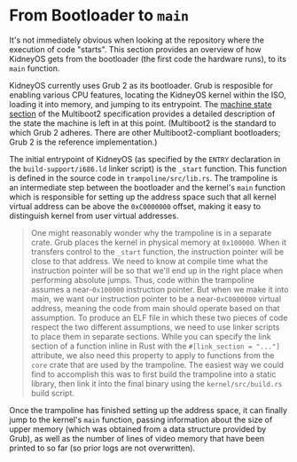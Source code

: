 # From Bootloader to `main`

It's not immediately obvious when looking at the repository where the execution of code "starts". This section provides an overview of how KidneyOS gets from the bootloader (the first code the hardware runs), to its `main` function.

KidneyOS currently uses Grub 2 as its bootloader. Grub is resposible for enabling various CPU features, locating the KidneyOS kernel within the ISO, loading it into memory, and jumping to its entrypoint. The [machine state section](https://www.gnu.org/software/grub/manual/multiboot2/multiboot.html#Machine-state) of the Multiboot2 specification provides a detailed description of the state the machine is left in at this point. (Multiboot2 is the standard to which Grub 2 adheres. There are other Multiboot2-compliant bootloaders; Grub 2 is the reference implementation.)

The initial entrypoint of KidneyOS (as specified by the `ENTRY` declaration in the `build-support/i686.ld` linker script) is the `_start` function. This function is defined in the source code in `trampoline/src/lib.rs`. The trampoline is an intermediate step between the bootloader and the kernel's `main` function which is responsible for setting up the address space such that all kernel virtual address can be above the `0xC0000000` offset, making it easy to distinguish kernel from user virtual addresses.

> One might reasonably wonder why the trampoline is in a separate crate. Grub places the kernel in physical memory at `0x100000`. When it transfers control to the `_start` function, the instruction pointer will be close to that address. We need to know at compile time what the instruction pointer will be so that we'll end up in the right place when performing absolute jumps. Thus, code within the trampoline assumes a near-`0x100000` instruction pointer. But when we make it into main, we want our instruction pointer to be a near-`0xC0000000` virtual address, meaning the code from main should operate based on that assumption. To produce an ELF file in which these two pieces of code respect the two different assumptions, we need to use linker scripts to place them in separate sections. While you can specify the link section of a function inline in Rust with the `#[link_section = "..."]` attribute, we also need this property to apply to functions from the `core` crate that are used by the trampoline. The easiest way we could find to accomplish this was to first build the trampoline into a static library, then link it into the final binary using the `kernel/src/build.rs` build script.

Once the trampoline has finished setting up the address space, it can finally jump to the kernel's `main` function, passing information about the size of upper memory (which was obtained from a data structure provided by Grub), as well as the number of lines of video memory that have been printed to so far (so prior logs are not overwritten).
